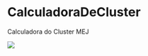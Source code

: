# CalculadoraDeCluster
Calculadora do Cluster MEJ

[![](https://data.jsdelivr.com/v1/package/npm/animejs/badge)](https://www.jsdelivr.com/package/npm/animejs)


